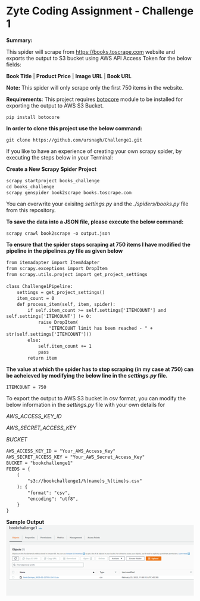 # Zyte Coding Assignment - Challenge 1
**Summary:**

This spider will scrape from https://books.toscrape.com website and exports the output to S3 bucket using AWS API Access Token for the below fields:

**Book Title**  |  **Product Price**  |  **Image URL**  |  **Book URL**



**Note:** This spider will only scrape only the first 750 items in the website. 

**Requirements**: This project requires [botocore](https://pypi.org/project/botocore) module to be installed for exporting the output to AWS S3 Bucket.

```
pip install botocore
```

**In order to clone this project use the below command:**

```
git clone https://github.com/ursnagh/Challenge1.git
```

If you like to have an experience of creating your own scrapy spider, by executing the steps below in your Terminal: 

**Create a New Scrapy Spider Project**

```
scrapy startproject books_challenge
cd books_challenge
scrapy genspider book2scrape books.toscrape.com
```

You can overwrite your exisitng *settings.py* and the *./spiders/books.py* file from this repository.

**To save the data into a JSON file, please execute the below command:**

```
scrapy crawl book2scrape -o output.json
```

**To ensure that the spider stops scraping at 750 items I have modified the pipeline in the pipelines.py file as given below**

```
from itemadapter import ItemAdapter
from scrapy.exceptions import DropItem
from scrapy.utils.project import get_project_settings

class Challenge1Pipeline:
    settings = get_project_settings()
    item_count = 0
    def process_item(self, item, spider):
        if self.item_count >= self.settings['ITEMCOUNT'] and self.settings['ITEMCOUNT'] != 0:
            raise DropItem(
                "ITEMCOUNT limit has been reached - " + str(self.settings['ITEMCOUNT']))
        else:
            self.item_count += 1
            pass
        return item
```

**The value at which the spider has to stop scraping (in my case at 750) can be acheieved by modifying the below line in the *settings.py* file.**

```
ITEMCOUNT = 750
```

To export the output to AWS S3 bucket in csv format, you can modify the below information in the *settings.py* file with your own details for 

*AWS_ACCESS_KEY_ID* 

*AWS_SECRET_ACCESS_KEY*

*BUCKET*

```
AWS_ACCESS_KEY_ID = "Your_AWS_Access_Key"
AWS_SECRET_ACCESS_KEY = "Your_AWS_Secret_Access_Key"
BUCKET = "bookchallenge1"
FEEDS = {
    (
        "s3://bookchallenge1/%(name)s_%(time)s.csv"
    ): {
        "format": "csv",
        "encoding": "utf8",
    }
}
```
**Sample Output**
![output](book_challenge.PNG)
